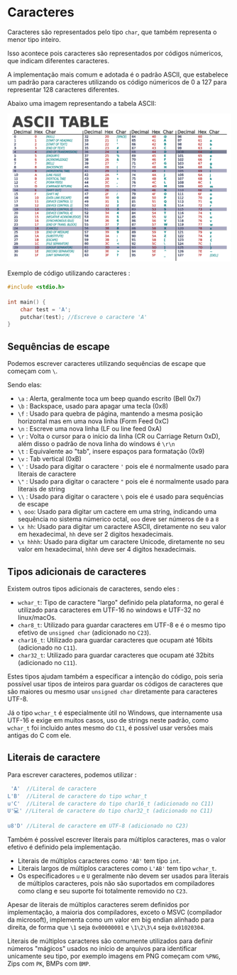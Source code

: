 # Caracteres
Caracteres são representados pelo tipo `char`, que também representa o menor tipo inteiro.

Isso acontece pois caracteres são representados por códigos númericos, que indicam diferentes caracteres.

A implementação mais comum e adotada é o padrão ASCII, que estabelece um padrão para caracteres utilizando os código númericos de 0 a 127 para representar 128 caracteres diferentes.

Abaixo uma imagem representando a tabela ASCII:

![](./img/ascii_table.png)


Exemplo de código utilizando caracteres : 
```c
#include <stdio.h>

int main() {
    char test = 'A';
    putchar(test); //Escreve o caractere 'A'
}
```

## Sequências de escape
Podemos escrever caracteres utilizando sequências de escape que começam com `\`.

Sendo elas:

- `\a` : Alerta, geralmente toca um beep quando escrito (Bell 0x7)
- `\b` : Backspace, usado para apagar uma tecla (0x8)
- `\f` : Usado para quebra de página, mantendo a mesma posição horizontal mas em uma nova linha (Form Feed 0xC)
- `\n` : Escreve uma nova linha (LF ou line feed 0xA)
- `\r` : Volta o cursor para o início da linha (CR ou Carriage Return 0xD), além disso o padrão de nova linha do windows é `\r\n`
- `\t` : Equivalente ao "tab", insere espaços para formatação (0x9)
- `\v` : Tab vertical (0xB)
- `\'` : Usado para digitar o caractere `'` pois ele é normalmente usado para literais de caractere
- `\"` : Usado para digitar o caractere `"` pois ele é normalmente usado para literais de string
- `\\` : Usado para digitar o caractere `\` pois ele é usado para sequências de escape
- `\ ooo`: Usado para digitar um cactere em uma string, indicando uma sequência no sistema númerico octal, `ooo` deve ser números de `0` a `8`
- `\x hh`: Usado para digitar um caractere ASCII, diretamente no seu valor em hexadecimal, `hh` deve ser 2 digitos hexadecimais.
- `\x hhhh`: Usado para digitar um caractere Unicode, diretamente no seu valor em hexadecimal, `hhhh` deve ser 4 digitos hexadecimais.

## Tipos adicionais de caracteres
Existem outros tipos adicionais de caracteres, sendo eles : 
- `wchar_t`: Tipo de caractere "largo" definido pela plataforma, no geral é utilizado para caracteres em UTF-16 no windows e UTF-32 no linux/macOs.
- `char8_t`: Utilizado para guardar caracteres em UTF-8 e é o mesmo tipo efetivo de `unsigned char` (adicionado no `C23`).
- `char16_t`: Utilizado para guardar caracteres que ocupam até 16bits (adicionado no `C11`).
- `char32_t`: Utilizado para guardar caracteres que ocupam até 32bits (adicionado no `C11`).

Estes tipos ajudam também a especificar a intenção do código, pois seria possível usar tipos de inteiros para guardar os códigos de caracteres que são maiores ou mesmo usar `unsigned char` diretamente para caracteres UTF-8.

Já o tipo `wchar_t` é especialmente útil no Windows, que internamente usa UTF-16 e exige em muitos casos, uso de strings neste padrão, como `wchar_t` foi incluido antes mesmo do `C11`, é possível usar versões mais antigas do C com ele.

## Literais de caractere
Para escrever caracteres, podemos utilizar : 
```c
 'A'  //Literal de caractere
L'B'  //Literal de caractere do tipo wchar_t
u'C'  //Literal de caractere do tipo char16_t (adicionado no C11)
U'💻' //Literal de caractere do tipo char32_t (adicionado no C11)

u8'D' //Literal de caractere em UTF-8 (adicionado no C23)
```

Também é possível escrever literais para múltiplos caracteres, mas o valor efetivo é definido pela implementação.

- Literais de múltiplos caracteres como `'AB'` tem tipo `int`.
- Literais largos de múltiplos caracteres como `L'AB'` tem tipo `wchar_t`.
- Os especificadores `u` e `U` geralmente não devem ser usados para literais de múltiplos caracteres, pois não são suportados em compiladores como clang e seu suporte foi totalmente removido no `C23`.

Apesar de literais de múltiplos caracteres serem definidos por implementação, a maioria dos compiladores, exceto o MSVC (compilador da microsoft),  implementa como um valor em big endian alinhado para direita, de forma que `\1` seja `0x00000001` e `\1\2\3\4` seja `0x01020304`.

Literais de múltiplos caracteres são comumente utilizados para definir números "mágicos" usados no início de arquivos para identificar unicamente seu tipo, por exemplo imagens em PNG começam com `%PNG`, Zips com `PK`, BMPs com `BMP`.